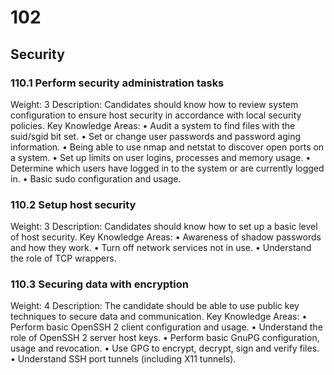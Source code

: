 # 102

## Security

### 110.1 Perform security administration tasks

Weight: 3
Description: Candidates should know how to review system configuration to ensure host security in accordance with local security policies.
Key Knowledge Areas:
    • Audit a system to find files with the suid/sgid bit set.
    • Set or change user passwords and password aging information.
    • Being able to use nmap and netstat to discover open ports on a system.
    • Set up limits on user logins, processes and memory usage.
    • Determine which users have logged in to the system or are currently logged in.
    • Basic sudo configuration and usage.

### 110.2 Setup host security

Weight: 3
Description: Candidates should know how to set up a basic level of host security.
Key Knowledge Areas:
    • Awareness of shadow passwords and how they work.
    • Turn off network services not in use.
    • Understand the role of TCP wrappers.

### 110.3 Securing data with encryption

Weight: 4
Description: The candidate should be able to use public key techniques to secure data and communication.
Key Knowledge Areas:
    • Perform basic OpenSSH 2 client configuration and usage.
    • Understand the role of OpenSSH 2 server host keys.
    • Perform basic GnuPG configuration, usage and revocation.
    • Use GPG to encrypt, decrypt, sign and verify files.
    • Understand SSH port tunnels (including X11 tunnels).

